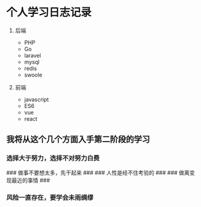 # 个人学习日志记录 #

 1. 后端
	- PHP
	- Go
	- laravel
	- mysql
	- redis
	- swoole
 
 2. 前端
 	- javascript
 	- ES6
 	- vue
 	- react
 ## 我将从这个几个方面入手第二阶段的学习 ##

### 选择大于努力，选择不对努力白费 ###
‌### 做事不要想太多，先干起来 ###
‌### 人性是经不住考验的 ###
‌### 做离变现最近的事情 ###
### 风险一直存在，要学会未雨绸缪 ###